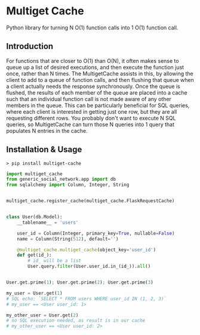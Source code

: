 Multiget Cache
=====
Python library for turning N O(1) function calls into 1 O(1) function call.


## Introduction

For functions that are closer to O(1) than O(N),
it often makes sense to queue up a list of desired executions,
and then execute the function just once, rather than N times.
The MultigetCache assists in this,
by allowing the client to add to a queue of function calls,
and then flushing that queue when a client actually needs the response synchronously.
Once the queue is flushed, the results of each member of the queue are placed into a cache
such that an individual function call is not made aware of any other members in the queue.
This can be particularly beneficial for SQL queries,
where each client is interested in getting just one row,
but they are all requesting different rows.
You probably don't want to execute N SQL queries,
so MultigetCache can turn those N queries into 1 query that populates N entries in the cache.


## Installation & Usage

```
> pip install multiget-cache
```

```python
import multiget_cache
from generic_social_network.app import db
from sqlalchemy import Column, Integer, String


multiget_cache.register_cache(multiget_cache.FlaskRequestCache)


class User(db.Model):
    __tablename__ = 'users'

    user_id = Column(Integer, primary_key=True, nullable=False)
    name = Column(String(512), default='')

    @multiget_cache.multiget_cache(object_key='user_id')
    def get(id_):
        # id_ will be a list
        User.query.filter(User.user_id.in_(id_)).all()


User.get.prime(1); User.get.prime(2); User.get.prime(3)

my_user = User.get(1)
# SQL echo: `SELECT * FROM users WHERE user_id IN (1, 2, 3)`
# my_user == <User user_id: 1>

my_other_user = User.get(2)
# no SQL execution needed, as result is in our cache
# my_other_user == <User user_id: 2>
```